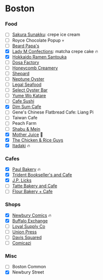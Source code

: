 Boston
======

### Food
- [ ] [Sakura Sunakku](http://www.sakurasunakku.com/index.html): crepe ice cream
- [ ] Royce Chocolate Popup 💀
- [ ] [Beard Papa's](http://beardpapa.com/)
- [x] [Lady M Confections](https://www.ladym.com/): matcha crepe cake :fire:
- [x] [Hokkaido Ramen Santouka](https://www.santouka.co.jp/en)
- [ ] [Dosa Factory](http://dosaboston.com/)
- [ ] [Honeycomb Creamery](http://www.honeycombcreamery.com/)
- [ ] [Shepard](http://www.shepardcooks.com/)
- [ ] [Neptune Oyster](http://www.neptuneoyster.com/)
- [ ] [Legal Seafood]()
- [ ] [Select Oyster Bar](http://www.selectboston.com/)
- [ ] [Yume Wo Katare](http://www.yumewokatare.com/)
- [ ] [Cafe Sushi](http://www.yumewokatare.com/)
- [x] [Dim Sum Cafe](http://www.dimsumcafe.com/)
- [ ] Gene's Chinese Flatbread Cafe: Liang Pi
- [ ] Taiwan Cafe
- [ ] Peach Farm
- [ ] [Shabu &amp; Mein](http://www.shabumein.com/)
- [x] [Mother Juice](http://www.motherjuiceboston.com/) :poop:
- [x] [The Chicken &amp; Rice Guys](http://cnrguys.com/)
- [x] [Itadaki](http://www.itadakiboston.com/) :fire:

### Cafes
- [x] [Paul Bakery](http://www.paul-usa.com/en/) :fire:
- [x] [Trident Bookseller's and Cafe](http://tridentbookscafe.com/)
- [x] [J.P. Licks](http://www.jplicks.com/)
- [ ] [Tatte Bakery and Cafe](http://tattebakery.com/)
- [ ] [Flour Bakery + Cafe](http://flourbakery.com/)

### Shops
- [x] [Newbury Comics](https://www.newburycomics.com/) :fire:
- [x] [Buffalo Exchange](http://www.buffaloexchange.com/)
- [ ] [Loyal Supply Co](http://loyalsupplyco.com/)
- [ ] [Union Press](http://www.unionpressprints.com/)
- [ ] [Davis Squared](http://www.davissquared.com/)
- [ ] [Comicazi](http://www.comicazi.com/)

### Misc
- [ ] Boston Common
- [x] Newbury Street
